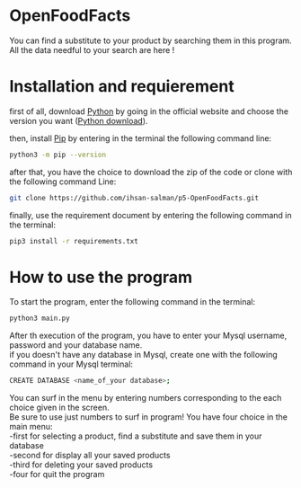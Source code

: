 # OpenFoodFacts 

You can find a substitute to your product by searching them in this program.  
All the data needful to your search are here !

#  Installation and requierement 

first of all, download [Python](https://www.python.org/) by going in the official website and choose the version you want ([Python download](https://www.python.org/downloads/)).

then, install [Pip](https://pypi.org/project/pip/) by entering in the terminal the following command line:
```bash
python3 -m pip --version
```
after that, you have the choice to download the zip of the code or clone with the following command Line:
```bash
git clone https://github.com/ihsan-salman/p5-OpenFoodFacts.git
```

finally, use the requirement document by entering the following command in the terminal:
```bash
pip3 install -r requirements.txt
```
# How to use the program

To start the program, enter the following command in the terminal:
```bash
python3 main.py
```
After th execution of the program, you have to enter your Mysql username, password and your database name.  
if you doesn't have any database in Mysql, create one with the following command in your Mysql terminal:
```bash
CREATE DATABASE <name_of_your database>;
```


You can surf in the menu by entering numbers corresponding to the each choice given in the screen.  
Be sure to use just numbers to surf in program!
You have four choice in the main menu:  
-first for selecting a product, find a substitute and save them in your database  
-second for display all your saved products  
-third for deleting your saved products  
-four for quit the program
